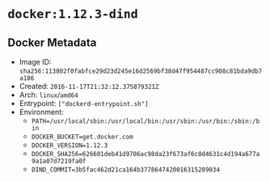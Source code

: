 # `docker:1.12.3-dind`

## Docker Metadata

- Image ID: `sha256:113802f0fabfce29d23d245e16d2569bf38d47f954487cc908c81bda9db7a186`
- Created: `2016-11-17T21:32:12.375879321Z`
- Arch: `linux`/`amd64`
- Entrypoint: `["dockerd-entrypoint.sh"]`
- Environment:
  - `PATH=/usr/local/sbin:/usr/local/bin:/usr/sbin:/usr/bin:/sbin:/bin`
  - `DOCKER_BUCKET=get.docker.com`
  - `DOCKER_VERSION=1.12.3`
  - `DOCKER_SHA256=626601deb41d9706ac98da23f673af6c0d4631c4d194a677a9a1a07d7219fa0f`
  - `DIND_COMMIT=3b5fac462d21ca164b3778647420016315289034`
